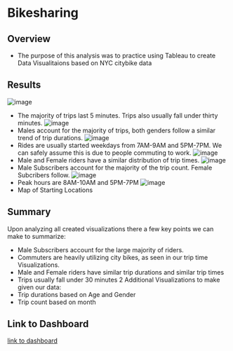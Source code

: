 # Bikesharing

## Overview
- The purpose of this analysis was to practice using Tableau to create Data Visualitaions based on NYC citybike data
## Results
![image](https://user-images.githubusercontent.com/111463407/208194212-5fcc6925-d820-49d2-95c8-fe4adffc6db1.png)
- The majority of trips last 5 minutes. Trips also usually fall under thirty minutes.
![image](https://user-images.githubusercontent.com/111463407/208194642-1ef04c39-6752-4cf0-8e9a-b0241cc58741.png)
- Males account for the majority of trips, both genders follow a similar trend of trip durations.
![image](https://user-images.githubusercontent.com/111463407/208194942-3a4e81c1-ec59-40c7-bedc-44cd1f1419ff.png)
- Rides are usually started weekdays from 7AM-9AM and 5PM-7PM. We can safely assume this is due to people commuting to work.
![image](https://user-images.githubusercontent.com/111463407/208195324-7aaba6dd-d89a-47f0-8966-65ed0821d692.png)
- Male and Female riders have a similar distribution of trip times.
![image](https://user-images.githubusercontent.com/111463407/208195632-caf819ad-a7ca-4359-838b-d6b2db021b8e.png)
- Male Subscribers account for the majority of the trip count. Female Subcribers follow.
![image](https://user-images.githubusercontent.com/111463407/208196712-fe4e47cf-7f36-4104-a101-d12d08e208ea.png)
- Peak hours are 8AM-10AM and 5PM-7PM
![image](https://user-images.githubusercontent.com/111463407/208196866-f6d65d89-d7fd-4520-ae71-edbe3901a66b.png)
- Map of Starting Locations
## Summary 
Upon analyzing all created visualizations there a few key points we can make to summarize:
- Male Subscribers account for the large majority of riders.
- Commuters are heavily utilizing city bikes, as seen in our trip time Visualizations. 
- Male and Female riders have similar trip durations and similar trip times
- Trips usually fall under 30 minutes
2 Additional Visualizations to make given our data:
- Trip durations based on Age and Gender
- Trip count based on month
## Link to Dashboard
[link to dashboard](https://public.tableau.com/app/profile/dominic.landicho/viz/Module15Challenge_16712264973430/Module15Challenge)
